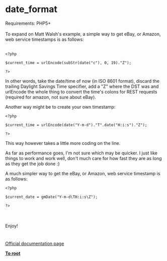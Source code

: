 # date_format



Requirements: PHP5+<br><br>To expand on Matt Walsh&apos;s example, a simple way to get eBay, or Amazon, web service timestamps is as follows:<br><br>

```
<?php

$current_time = urlEncode(subStr(date("c"), 0, 19)."Z");

?>
```


In other words, take the date/time of now (in ISO 8601 format), discard the trailing Daylight Savings Time specifier, add a "Z" where the DST was and urlEncode the whole thing to convert the time's colons for REST requests (required for amazon, not sure about eBay).

Another way might be to create your own timestamp:



```
<?php

$current_time = urlEncode(date("Y-m-d")."T".date("H:i:s")."Z");

?>
```


This way however takes a little more coding on the line.

As far as performance goes, I'm not sure which may be quicker. I just like things to work and work well, don't much care for how fast they are as long as they get the job done :)

A much simpler way to get the eBay, or Amazon, web service timestamp is as follows:



```
<?php

$current_date = gmDate("Y-m-d\TH:i:s\Z");

?>
```
<br><br>Enjoy!  

#

[Official documentation page](https://www.php.net/manual/en/function.date-format.php)

**[To root](/README.md)**